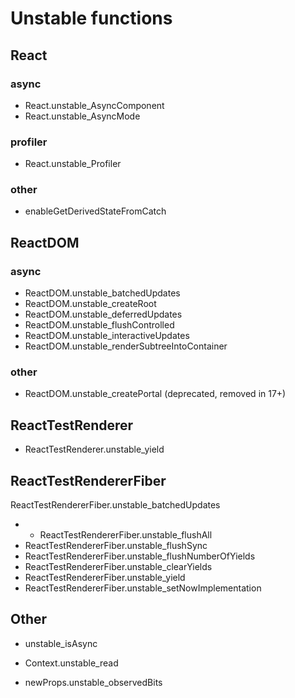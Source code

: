 # Unstable functions

## React

### async

* React.unstable_AsyncComponent
* React.unstable_AsyncMode

### profiler

* React.unstable_Profiler

### other

* enableGetDerivedStateFromCatch

## ReactDOM

### async

* ReactDOM.unstable_batchedUpdates
* ReactDOM.unstable_createRoot
* ReactDOM.unstable_deferredUpdates
* ReactDOM.unstable_flushControlled
* ReactDOM.unstable_interactiveUpdates
* ReactDOM.unstable_renderSubtreeIntoContainer

### other

* ReactDOM.unstable_createPortal (deprecated, removed in 17+)

## ReactTestRenderer

* ReactTestRenderer.unstable_yield

## ReactTestRendererFiber

ReactTestRendererFiber.unstable_batchedUpdates
* * ReactTestRendererFiber.unstable_flushAll
* ReactTestRendererFiber.unstable_flushSync
* ReactTestRendererFiber.unstable_flushNumberOfYields
* ReactTestRendererFiber.unstable_clearYields
* ReactTestRendererFiber.unstable_yield
* ReactTestRendererFiber.unstable_setNowImplementation


## Other

* unstable_isAsync

* Context.unstable_read
* newProps.unstable_observedBits